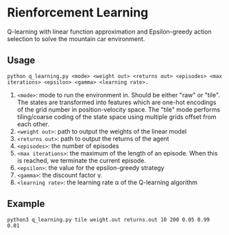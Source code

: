 # Rienforcement Learning

Q-learning with linear function approximation and Epsilon-greedy action selection to solve the mountain car environment.

## Usage
    python q_learning.py <mode> <weight out> <returns out> <episodes> <max iterations> <epsilon> <gamma> <learning rate>.

1. `<mode>`: mode to run the environment in. Should be either "raw" or "tile". The states are transformed into features which are one-hot encodings of the grid number in position-velocity space. The "tile" mode performs tiling/coarse coding of the state space using multiple grids offset from each other.
2. `<weight out>`: path to output the weights of the linear model
3. `<returns out>`: path to output the returns of the agent
4. `<episodes>`: the number of episodes
5. `<max iterations>`: the maximum of the length of an episode. When this is reached, we terminate the current episode.
6. `<epsilon>`: the value for the epsilon-greedy strategy
7. `<gamma>`: the discount factor γ.
8. `<learning rate>`: the learning rate α of the Q-learning algorithm

## Example
    python3 q_learning.py tile weight.out returns.out 10 200 0.05 0.99 0.01
